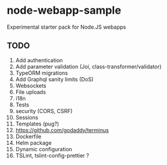 # node-webapp-sample
Experimental starter pack for Node.JS webapps

## TODO
1. Add authentication
1. Add parameter validation (Joi, class-transformer/validator)
1. TypeORM migrations
1. Add Graphql sanity limits (DoS)
1. Websockets
1. File uploads
1. i18n
1. Tests
1. security (CORS, CSRF)
1. Sessions
1. Templates (pug?)
1. https://github.com/godaddy/terminus
1. Dockerfile
1. Helm package
1. Dynamic configuration
1. TSLint, tslint-config-prettier ?
